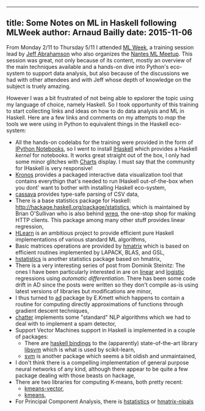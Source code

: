 ------------
title: Some Notes on ML in Haskell following MLWeek 
author: Arnaud Bailly 
date: 2015-11-06
------------


From Monday 2/11 to Thursday 5/11 I attended [ML Week](http://www.ml-week.com/fr), a training session lead by
[Jeff Abrahamson](http://jeff.purple.com/qr/) who also organizes the
[Nantes ML Meetup](http://www.meetup.com/fr/Nantes-Machine-Learning-Meetup/). This session was great, not only because of its
content, mostly an overview of the main techniques available and a hands-on dive into Python's eco-system to support data analysis,
but also because of the discussions we had with other attendees and with Jeff whose depth of knowledge on the subject is truely
amazing.

However I was a bit frustrated of not being able to epxlorer the topic using my language of choice, namely Haskell. So I took
opportunity of this training to start collecting links and ideas on how to do data analysis and ML in Haskell. Here are a few links
and comments on  my attempts to *map* the tools we were using in Python to equivalent things in the Haskell eco-system: 

* All the hands-on codelabs for the training were provided in the form of [IPython Notebooks](http://ipython.org/notebook.html), so I
  went to install [IHaskell](https://github.com/gibiansky/IHaskell) which provides a Haskell *kernel* for notebooks. It works great
  straight out of the box, I only had some minor glitches with [Charts](https://hackage.haskell.org/package/Chart) display. I must say
  that the community for IHaskell is very responsive!
* [Kronos](http://www.kronosnotebook.com/haskell) provides a packaged interactive data visualization tool that contains everythign
  that's needed to run IHaskell out-of-the-box when you dont' want to bother with installing Haskell eco-system,
* [cassava](https://hackage.haskell.org/package/cassava) provides type-safe parsing of CSV data,
* There is a base statistics package for Haskell: http://hackage.haskell.org/package/statistics, which is maintained by Brian
  O'Sullivan who is also behind [wreq](https://hackage.haskell.org/package/wreq), the one-stop shop for making HTTP clients. This
  package among many other stuff provides linear regression,
* [HLearn](https://github.com/mikeizbicki/HLearn) is an ambitious project to provide efficient pure Haskell implementations of
  various standard ML algorithms,
* Basic matrices operations are provided by [hmatrix](http://dis.um.es/~alberto/hmatrix/hmatrix.html) which is based on efficient
  routines implemented by LAPACK, BLAS, and GSL,
* [hstatistics](https://hackage.haskell.org/package/hstatistics) is another statistics package based on hmatrix,
* There is a very interesting series of post from Dominik Steinitz: The ones I have been particularly interested in are on
  [linear](https://idontgetoutmuch.wordpress.com/2013/04/26/regression-and-automated-differentiation-4/)
  and [logistic](https://idontgetoutmuch.wordpress.com/2013/04/30/logistic-regression-and-automated-differentiation-3/) regressions
  using *automatic differentiation*. There has been some code drift in AD since the posts were written so they don't compile as-is
  using latest versions of libraries but modifications are minor,
* I thus turned to [ad](http://hackage.haskell.org/package/ad-3.4) package by E.Kmett which happens to contain a routine for
  computing directly approximations of functions through gradient descent techniques,
* [chatter](https://hackage.haskell.org/package/chatter) implements some "standard" NLP algorithms which we had to deal with to
  implement a spam detector,
* Support Vector Machines support in Haskell is implemented in a couple of packages:
    - There are [haskell bindings](http://hackage.haskell.org/package/bindings-svm) to the (apparently) state-of-the-art library
      [libsvm](https://www.csie.ntu.edu.tw/~cjlin/libsvm/) which is what is used by scikit-learn,
    - [svm](https://hackage.haskell.org/package/svm) is another package which seems a bit oldish and unmaintained,
* I don't think there is a compelling implementation of general purpose neural networks of any kind, although there appear to be
quite a few package dealing with those beasts on hackage,
* There are two libraries for computing K-means, both pretty recent:
    * [kmeans-vector](https://hackage.haskell.org/package/kmeans-vector),
    * [kmeans](https://hackage.haskell.org/package/kmeans),
* For Principal Component Analysis, there is 
  [hstatistics](https://hackage.haskell.org/package/hstatistics-0.2.5.3/docs/Numeric-Statistics-PCA.html) or 
  [hmatrix-nipals](https://hackage.haskell.org/package/hmatrix-nipals) 
